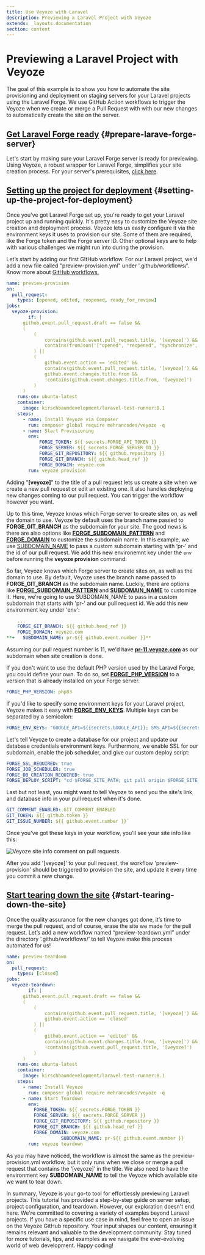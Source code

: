 ```yaml
---
title: Use Veyoze with Laravel
description: Previewing a Laravel Project with Veyoze 
extends: _layouts.documentation
section: content
---
```

# Previewing a Laravel Project with Veyoze

The goal of this example is to show you how to automate the site provisioning and deployment on staging servers for your Laravel projects using the Laravel Forge. We use GitHub Action workflows to trigger the Veyoze when we create or merge a Pull Request with with our new changes to automatically create the site on the server.

## [Get Laravel Forge ready](#prepare-larave-forge-server) {#prepare-larave-forge-server}

Let's start by making sure your Laravel Forge server is ready for previewing. Using Veyoze, a robust wrapper for Laravel Forge, simplifies your site creation process. For your server's prerequisites, [click here](https://veyoze.com/docs/prerequisites/).

## [Setting up the project for deployment](#setting-up-the-project-for-deployment) {#setting-up-the-project-for-deployment}

Once you've got Laravel Forge set up, you're ready to get your Laravel project up and running quickly. It's pretty easy to customize the Veyoze site creation and deployment process. Veyoze lets us easily configure it via the environment keys it uses to provision our site. Some of them are required, like the Forge token and the Forge server ID. Other optional keys are to help with various challenges we might run into during the provision.

Let’s start by adding our first GItHub workflow. For our Laravel project, we'd add a new file called "preview-provision.yml" under '.github/workflows/'. Know more about [GitHub workflows.](https://docs.github.com/en/actions/using-workflows)

```yaml
name: preview-provision
on:
  pull_request:
    types: [opened, edited, reopened, ready_for_review]
jobs:
  veyoze-provision:
		if: |
      github.event.pull_request.draft == false &&
      (
          (
              contains(github.event.pull_request.title, '[veyoze]') &&
              contains(fromJson('["opened", "reopened", "synchronize", "ready_for_review"]'), github.event.action)
          ) ||
          (
              github.event.action == 'edited' &&
              contains(github.event.pull_request.title, '[veyoze]') &&
              github.event.changes.title.from &&
              !contains(github.event.changes.title.from, '[veyoze]')
          )
      )
    runs-on: ubuntu-latest
    container:
      image: kirschbaumdevelopment/laravel-test-runner:8.1
    steps:
      - name: Install Veyoze via Composer
        run: composer global require mehrancodes/veyoze -q
      - name: Start Provisioning
        env:
            FORGE_TOKEN: ${{ secrets.FORGE_API_TOKEN }}
            FORGE_SERVER: ${{ secrets.FORGE_SERVER_ID }}
            FORGE_GIT_REPOSITORY: ${{ github.repository }}
            FORGE_GIT_BRANCH: ${{ github.head_ref }}
            FORGE_DOMAIN: veyoze.com
        run: veyoze provision
```

Adding "**[veyoze]**" to the title of a pull request lets us create a site when we create a new pull request or edit an existing one. It also handles deploying new changes coming to our pull request. You can trigger the workflow however you want.

Up to this time, Veyoze knows which Forge server to create sites on, as well the domain to use. Veyoze by default uses the branch name passed to **FORGE_GIT_BRANCH** as the subdomain for your site. The good news is there are also options like **[FORGE_SUBDOMAIN_PATTERN](https://veyoze.com/docs/configuration/#forge-subdomain-pattern)** and **[FORGE_DOMAIN](https://veyoze.com/docs/configuration/#subdomain-name)** to customize the subdomain name. In this example, we use [SUBDOMAIN_NAME](https://veyoze.com/docs/configuration/#subdomain-name) to pass a custom subdomain starting with ‘pr-’ and the id of our pull request. We add this new environemnt key under the `env` before running the **veyoze provision** command:

So far, Veyoze knows which Forge server to create sites on, as well as the domain to use. By default, Veyoze uses the branch name passed to **FORGE_GIT_BRANCH** as the subdomain name. Luckily, there are options like **[FORGE_SUBDOMAIN_PATTERN](https://veyoze.com/docs/configuration/#forge-subdomain-pattern)** and **[SUBDOMAIN_NAME](https://veyoze.com/docs/configuration/#subdomain-name)** to customize it. Here, we're going to use SUBDOMAIN_NAME to pass in a custom subdomain that starts with 'pr-' and our pull request id. We add this new environment key under 'env':

```yaml
    ...
    FORGE_GIT_BRANCH: ${{ github.head_ref }}
    FORGE_DOMAIN: veyoze.com
**+   SUBDOMAIN_NAME: pr-${{ github.event.number }}**
```

Assuming our pull request number is 11, we'd have [**pr-11.veyoze.com**](http://pr-11.veyoze.com/) as our subdomain when site creation is done.

If you don't want to use the default PHP version used by the Laravel Forge, you could define your own. To do so, set **[FORGE_PHP_VERSION](https://veyoze.com/docs/configuration/#forge-php-version)** to a version that is already installed on your Forge server.

```yaml
FORGE_PHP_VERSION: php83
```

If you'd like to specify some environment keys for your Laravel project, Veyoze makes it easy with [**FORGE_ENV_KEYS**](https://veyoze.com/docs/configuration/#forge-env-keys). Multiple keys can be separated by a semicolon:

```yaml
FORGE_ENV_KEYS: "GOOGLE_API=${{secrets.GOOGLE_API}}; SMS_API=${{secrets.SMS_API}}"
```

Let's tell Veyoze to create a database for our project and update our database credentials environment keys. Furthermore, we enable SSL for our subdomain, enable the job scheduler, and give our custom deploy script:

```yaml
FORGE_SSL_REQUIRED: true
FORGE_JOB_SCHEDULER: true
FORGE_DB_CREATION_REQUIRED: true
FORGE_DEPLOY_SCRIPT: "cd $FORGE_SITE_PATH; git pull origin $FORGE_SITE_BRANCH; composer install;"
```

Last but not least, you might want to tell Veyoze to send you the site's link and database info in your pull request when it's done.

```yaml
GIT_COMMENT_ENABLED: GIT_COMMENT_ENABLED
GIT_TOKEN: ${{ github.token }}
GIT_ISSUE_NUMBER: ${{ github.event.number }}`
```

Once you've got these keys in your workflow, you'll see your site info like this:

![Veyoze site info comment on pull requests](/assets/docs/veyoze-with-laravel/veyoze-site-info-comment-on-pull-requests.png)

After you add '[veyoze]' to your pull request, the workflow 'preview-provision' should be triggered to provision the site, and update it every time you commit a new change.

## [Start tearing down the site](#start-tearing-down-the-site) {#start-tearing-down-the-site}

Once the quality assurance for the new changes got done, it’s time to merge the pull request, and of course, erase the site we made for the pull request. Let’s add a new workflow named “preview-teardown.yml” under the directory ‘.github/workflows/’ to tell Veyoze make this process automated for us!

```yaml
name: preview-teardown
on:
  pull_request:
    types: [closed]
jobs:
  veyoze-teardown:
		if: |
      github.event.pull_request.draft == false &&
      (
          (
              contains(github.event.pull_request.title, '[veyoze]') &&
              github.event.action == 'closed'
          ) ||
          (
              github.event.action == 'edited' &&
              contains(github.event.changes.title.from, '[veyoze]') &&
              !contains(github.event.pull_request.title, '[veyoze]')
          )
      )
    runs-on: ubuntu-latest
    container:
      image: kirschbaumdevelopment/laravel-test-runner:8.1
    steps:
      - name: Install Veyoze
        run: composer global require mehrancodes/veyoze -q
      - name: Start Teardown
        env:
          FORGE_TOKEN: ${{ secrets.FORGE_TOKEN }}
          FORGE_SERVER: ${{ secrets.FORGE_SERVER }}
          FORGE_GIT_REPOSITORY: ${{ github.repository }}
          FORGE_GIT_BRANCH: ${{ github.head_ref }}
          FORGE_DOMAIN: veyoze.com
					SUBDOMAIN_NAME: pr-${{ github.event.number }}
        run: veyoze teardown
```

As you may have noticed, the workflow is almost the same as the preview-provision.yml workflow, but it only runs when we close or merge a pull request that contains the ‘[veyoze]’ in the title. We also need to have the environment key **SUBDOMAIN_NAME** to tell the Veyoze which available site we want to tear down.

In summary, Veyoze is your go-to tool for effortlessly previewing Laravel projects. This tutorial has provided a step-by-step guide on server setup, project configuration, and teardown. However, our exploration doesn't end here. We're committed to covering a variety of examples beyond Laravel projects. If you have a specific use case in mind, feel free to open an issue on the Veyoze GitHub repository. Your input shapes our content, ensuring it remains relevant and valuable to the development community. Stay tuned for more tutorials, tips, and examples as we navigate the ever-evolving world of web development. Happy coding!
